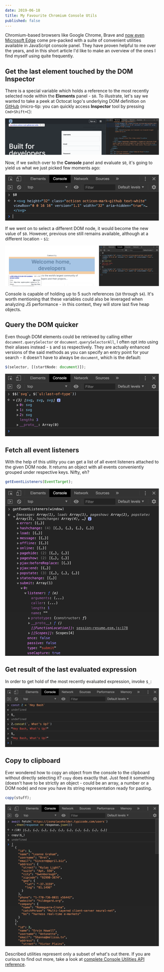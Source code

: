 ```yaml
---
date: 2019-06-18
title: My Favourite Chromium Console Utils
published: false
---
```


Chromium-based browsers like Google Chrome, Brave and [now even Microsoft Edge][1] come pre-packed with a suite of convenient utilities available in JavaScript console panel. They have proven helpful to me over the years, and in this short article I'd like to make an overview of the ones I find myself using quite frequently.

## Get the last element touched by the DOM Inspector

There is a special variable which holds a reference to the most recently selected node within the **Elements** panel - `$0`. To illustrate, let's say we wanted to take a peek at Octocat logo's underlying DOM definition on [GitHub][2] (micro-tip: you can quickly access **Inspector** tool by pressing `Cmd+Shift+C`):

![Select Octocat logo](./images/chromium_console_favs/select_octocat_logo.png)

Now, if we switch over to the **Console** panel and evaluate `$0`, it's going to yield us what we just picked few moments ago:

![Get last selected DOM node](./images/chromium_console_favs/$0.png)

If we went on to select a different DOM node, it would become the new value of `$0`. However, previous one still remains available, although at a different location - `$1`:

![Get second-to-last selected DOM node](./images/chromium_console_favs/$1.png)

Console is capable of holding up to 5 such references (`$0` through `$4`). It's worth mentioning that these variables could also be leveraged when analyzing JS performance - in this context, they will store last five heap objects.

## Query the DOM quicker

Even though DOM elements could be retrieved by calling either `document.querySelector` or `document.querySelectorAll`, I often opt into using their aliases instead - `$` and `$$` respectively. They are actually enhanced versions of the said methods as you can specify an entry point for your search - it doesn't have to always be `document`, which is the default:

```javascript
$(selector, [(startNode: document)]);
```

![DOM query results](./images/chromium_console_favs/$$.png)

## Fetch all event listeners

With the help of this utility you can get a list of all event listeners attached to the given DOM node. It returns an object with all events conveniently grouped under respective keys. Nifty, eh?

```javascript
getEventListeners(EventTarget);
```

![List of event listeners attached to a window object](./images/chromium_console_favs/get_all_listeners.png)

## Get result of the last evaluated expression

In order to get hold of the most recently evaluated expression, invoke `$_`:

![Most recently evaluated expression](./images/chromium_console_favs/$_.png)

## Copy to clipboard

Ever wondered how to copy an object from the console to the clipboard without directly selecting it? `copy` does exactly that. Just feed it something (doesn't have to be strictly an object - could be an array, a number or a DOM node) and now you have its string representation ready for pasting.

```javascript
copy(stuff);
```

![Copy JSON response from an API](./images/chromium_console_favs/copy.png)

Described utilities represent only a subset of what's out there. If you are curious to find out more, take a look at [complete Console Utilities API reference][3].

[1]: https://blogs.windows.com/windowsexperience/2019/04/08/microsoft-edge-preview-builds-the-next-step-in-our-oss-journey/#dxRrXrmSwskLXdwA.97
[2]: https://github.com/
[3]: https://developers.google.com/web/tools/chrome-devtools/console/utilities
